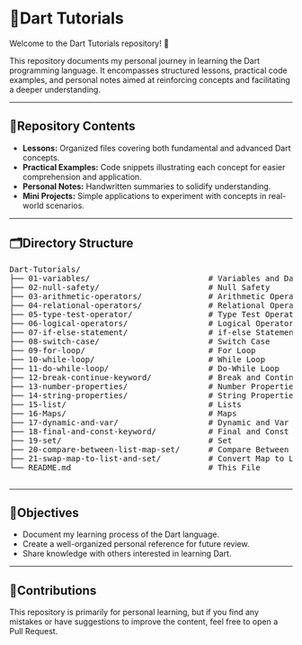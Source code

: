 <!DOCTYPE html>
<html lang="en">
<head>
  <meta charset="UTF-8">

</head>
<body>

  <h1><span class="emoji">📘</span>Dart Tutorials</h1>
  <p>Welcome to the Dart Tutorials repository! <span class="emoji">🎯</span></p>

  <p>This repository documents my personal journey in learning the Dart programming language. It encompasses structured lessons, practical code examples, and personal notes aimed at reinforcing concepts and facilitating a deeper understanding.</p>

  <hr>

  <div class="section">
    <h2><span class="emoji">🧭</span>Repository Contents</h2>
    <ul>
      <li><strong>Lessons:</strong> Organized files covering both fundamental and advanced Dart concepts.</li>
      <li><strong>Practical Examples:</strong> Code snippets illustrating each concept for easier comprehension and application.</li>
      <li><strong>Personal Notes:</strong> Handwritten summaries to solidify understanding.</li>
      <li><strong>Mini Projects:</strong> Simple applications to experiment with concepts in real-world scenarios.</li>
    </ul>
  </div>

  <hr>

  <div class="section">
    <h2><span class="emoji">🗂️</span>Directory Structure</h2>
    <pre>
Dart-Tutorials/
├── 01-variables/                         # Variables and Data Types
├── 02-null-safety/                       # Null Safety
├── 03-arithmetic-operators/              # Arithmetic Operators
├── 04-relational-operators/              # Relational Operators
├── 05-type-test-operator/                # Type Test Operators
├── 06-logical-operators/                 # Logical Operators
├── 07-if-else-statement/                 # if-else Statement      
├── 08-switch-case/                       # Switch Case
├── 09-for-loop/                          # For Loop
├── 10-while-loop/                        # While Loop
├── 11-do-while-loop/                     # Do-While Loop
├── 12-break-continue-keyword/            # Break and Continue Keywords
├── 13-number-properties/                 # Number Properties
├── 14-string-properties/                 # String Properties
├── 15-list/                              # Lists
├── 16-Maps/                              # Maps
├── 17-dynamic-and-var/                   # Dynamic and Var
├── 18-final-and-const-keyword/           # Final and Const Keyword
├── 19-set/                               # Set
├── 20-compare-between-list-map-set/      # Compare Between List, Map, and Set 
├── 21-swap-map-to-list-and-set/          # Convert Map to List and Set
└── README.md                             # This File
    </pre>
  </div>

  <hr>

  <div class="section">
    <h2><span class="emoji">🎯</span>Objectives</h2>
    <ul>
      <li>Document my learning process of the Dart language.</li>
      <li>Create a well-organized personal reference for future review.</li>
      <li>Share knowledge with others interested in learning Dart.</li>
    </ul>
  </div>

  <hr>

  <div class="section">
    <h2><span class="emoji">🤝</span>Contributions</h2>
    <p>This repository is primarily for personal learning, but if you find any mistakes or have suggestions to improve the content, feel free to open a Pull Request.</p>
  </div>

</body>
</html>
